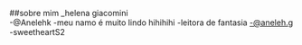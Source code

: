 ##sobre mim
 _helena giacomini             
             -@Anelehk
-meu namo é muito lindo hihihihi
-leitora de fantasia
-@aneleh.g
                           -sweetheartS2
